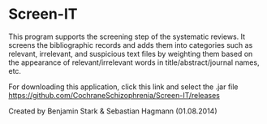 # Screen-IT

This program supports the screening step of the systematic reviews. It screens the bibliographic records and adds them into categories such as relevant, irrelevant, and suspicious text files by weighting them based on the appearance of relevant/irrelevant words in title/abstract/journal names, etc.

For downloading this application, click this link and select the .jar file
https://github.com/CochraneSchizophrenia/Screen-IT/releases

Created by Benjamin Stark & Sebastian Hagmann (01.08.2014)
